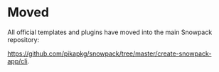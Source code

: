 # Moved

All official templates and plugins have moved into the main Snowpack repository:

https://github.com/pikapkg/snowpack/tree/master/create-snowpack-app/cli.
